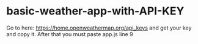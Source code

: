 # basic-weather-app-with-API-KEY
Go to here: https://home.openweathermap.org/api_keys and get your key and copy it. After that you must paste app.js line 9
